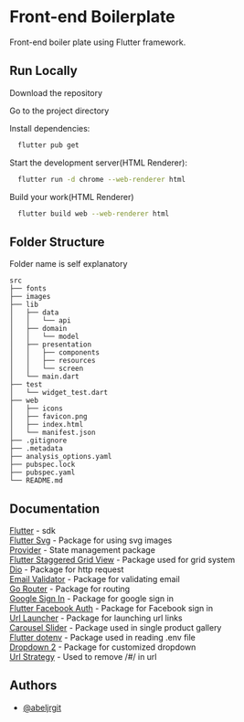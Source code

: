 # Front-end Boilerplate

Front-end boiler plate using Flutter framework.

## Run Locally

Download the repository

Go to the project directory

Install dependencies:

```bash
  flutter pub get
```

Start the development server(HTML Renderer):

```bash
  flutter run -d chrome --web-renderer html
```

Build your work(HTML Renderer)

```bash
  flutter build web --web-renderer html
```

## Folder Structure

Folder name is self explanatory

    src
    ├── fonts
    ├── images
    ├── lib
    │   ├── data
    │   │   └── api
    │   ├── domain
    │   │   └── model
    │   ├── presentation
    │   │   ├── components
    │   │   ├── resources
    │   │   └── screen
    │   └── main.dart
    ├── test
    │   └── widget_test.dart
    ├── web
    │   ├── icons
    │   ├── favicon.png
    │   ├── index.html
    │   └── manifest.json
    ├── .gitignore
    ├── .metadata
    ├── analysis_options.yaml
    ├── pubspec.lock
    ├── pubspec.yaml
    └── README.md

## Documentation

[Flutter](https://reactjs.org/docs/getting-started.html) - sdk  
[Flutter Svg](https://pub.dev/documentation/flutter_svg/latest/) - Package for using svg images  
[Provider](https://pub.dev/documentation/provider/latest/) - State management package  
[Flutter Staggered Grid View](https://pub.dev/documentation/flutter_staggered_grid_view/latest/) - Package used for grid system  
[Dio](https://pub.dev/documentation/dio/latest/) - Package for http request  
[Email Validator](https://pub.dev/documentation/email_validator/latest/) - Package for validating email  
[Go Router](https://pub.dev/documentation/go_router/latest/) - Package for routing  
[Google Sign In](https://pub.dev/documentation/google_sign_in/latest/) - Package for google sign in  
[Flutter Facebook Auth](https://pub.dev/documentation/flutter_facebook_auth/latest/) - Package for Facebook sign in  
[Url Launcher](https://pub.dev/documentation/url_launcher/latest/) - Package for launching url links  
[Carousel Slider](https://pub.dev/documentation/carousel_slider/latest/) - Package used in single product gallery  
[Flutter dotenv](https://pub.dev/documentation/flutter_dotenv/latest/) - Package used in reading .env file  
[Dropdown 2](https://pub.dev/packages/dropdown_button2) - Package for customized dropdown  
[Url Strategy](https://pub.dev/documentation/url_strategy/latest/) - Used to remove /#/ in url

## Authors

- [@abeljrgit](https://github.com/abeljrgit)
